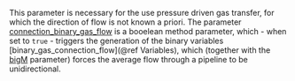 This parameter is necessary for the use pressure driven gas transfer, for which the direction of flow is not known a priori. The parameter [connection\_binary\_gas\_flow](@ref) is a booelean method parameter, which - when set to `true` - triggers the generation of the binary variables [binary\_gas\_connection\_flow](@ref Variables), which (together with the [bigM](@ref) parameter) forces the average flow through a pipeline to be unidirectional.
